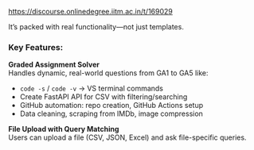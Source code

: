 https://discourse.onlinedegree.iitm.ac.in/t/169029

It’s packed with real functionality—not just templates.</p>
<h3><a class="anchor" href="#p-615157-key-features-6" name="p-615157-key-features-6"></a>Key Features:</h3>
<p> <strong>Graded Assignment Solver</strong><br/>
Handles dynamic, real-world questions from GA1 to GA5 like:</p>
<ul>
<li><code>code -s</code> / <code>code -v</code> → VS terminal commands</li>
<li>Create FastAPI API for CSV with filtering/searching</li>
<li>GitHub automation: repo creation, GitHub Actions setup</li>
<li>Data cleaning, scraping from IMDb, image compression</li>
</ul>
<p> <strong>File Upload with Query Matching</strong><br/>
Users can upload a file (CSV, JSON, Excel) and ask file-specific queries.